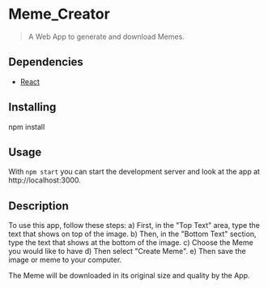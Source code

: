 # Meme_Creator

> A Web App to generate and download Memes.

## Dependencies

- [React](https://reactjs.org/)

## Installing

npm install

## Usage

With `npm start` you can start the development server and look at the app at http://localhost:3000.

## Description

To use this app, follow these steps:
a) First, in the "Top Text" area, type the text that shows on top of the image.
b) Then, in the "Bottom Text" section, type the text that shows at the bottom of the image.
c) Choose the Meme you would like to have
d) Then select "Create Meme".
e) Then save the image or meme to your computer.

The Meme will be downloaded in its original size and quality by the App.
